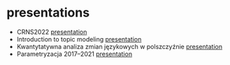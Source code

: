 # presentations



* CRNS2022 [presentation](https://computationalstylistics.github.io/presentations/CRNS2022/)
* Introduction to topic modeling [presentation](https://computationalstylistics.github.io/presentations/topic_modeling_intro/)
* Kwantytatywna analiza zmian językowych w polszczyźnie [presentation](https://computationalstylistics.github.io/presentations/diachronia_piotrowski_sredniopolski/)
* Parametryzacja 2017–2021 [presentation](https://computationalstylistics.github.io/presentations/parametryzacja/)
